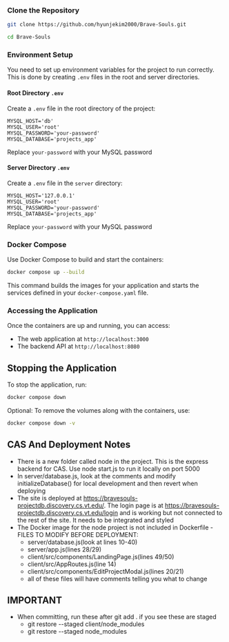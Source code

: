 ### Clone the Repository

```bash
git clone https://github.com/hyunjekim2000/Brave-Souls.git
```

```bash
cd Brave-Souls
```

### Environment Setup

You need to set up environment variables for the project to run correctly. This is done by creating `.env` files in the root and server directories.

#### Root Directory `.env`

Create a `.env` file in the root directory of the project:

```plaintext
MYSQL_HOST='db'
MYSQL_USER='root'
MYSQL_PASSWORD='your-password'
MYSQL_DATABASE='projects_app'
```

Replace `your-password` with your MySQL password

#### Server Directory `.env`

Create a `.env` file in the `server` directory:

```plaintext
MYSQL_HOST='127.0.0.1'
MYSQL_USER='root'
MYSQL_PASSWORD='your-password'
MYSQL_DATABASE='projects_app'
```

Replace `your-password` with your MySQL password

### Docker Compose

Use Docker Compose to build and start the containers:

```bash
docker compose up --build
```

This command builds the images for your application and starts the services defined in your `docker-compose.yaml` file. 

### Accessing the Application

Once the containers are up and running, you can access:
- The web application at `http://localhost:3000`
- The backend API at `http://localhost:8080`

## Stopping the Application

To stop the application, run:

```bash
docker compose down
```

Optional: To remove the volumes along with the containers, use:

```bash
docker compose down -v
```


## CAS And Deployment Notes
- There is a new folder called node in the project. This is the express backend for CAS. Use node start.js to run it locally on port 5000
- In server/database.js, look at the comments and modify initializeDatabase() for local development and then revert when deploying
- The site is deployed at https://bravesouls-projectdb.discovery.cs.vt.edu/. The login page is at https://bravesouls-projectdb.discovery.cs.vt.edu/login and is working but not connected to the rest of the site. It needs to be integrated and styled
- The Docker image for the node project is not included in Dockerfile
-FILES TO MODIFY BEFORE DEPLOYMENT: 
    - server/database.js(look at lines 10-40)
    - server/app.js(lines 28/29)
    - client/src/components/LandingPage.js(lines 49/50)
    - client/src/AppRoutes.js(line 14)
    - client/src/components/EditProjectModal.js(lines 20/21)
    - all of these files will have comments telling you what to change



## IMPORTANT
- When committing, run these after git add . if you see these are staged
    - git restore --staged client/node_modules
    - git restore --staged node_modules


